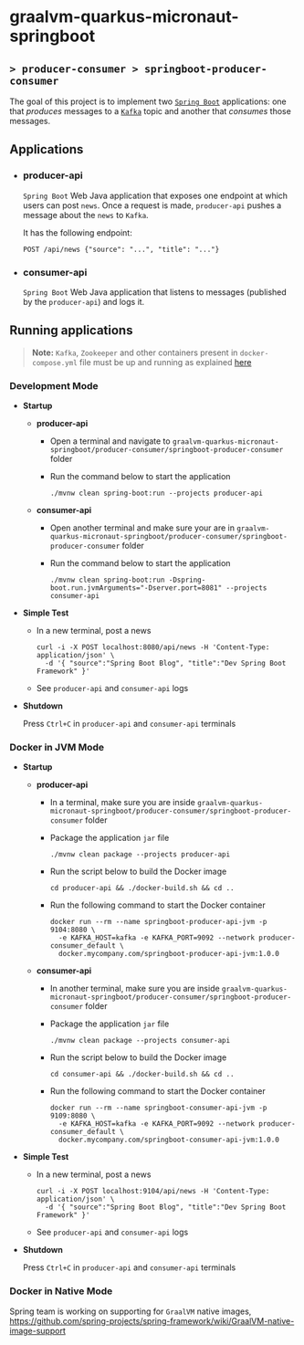 # graalvm-quarkus-micronaut-springboot
## `> producer-consumer > springboot-producer-consumer`

The goal of this project is to implement two [`Spring Boot`](https://docs.spring.io/spring-boot/docs/current/reference/htmlsingle/) applications: one that _produces_ messages to a [`Kafka`](https://kafka.apache.org/) topic and another that _consumes_ those messages.

## Applications

- ### producer-api

  `Spring Boot` Web Java application that exposes one endpoint at which users can post `news`. Once a request is made, `producer-api` pushes a message about the `news` to `Kafka`.

  It has the following endpoint:
  ```
  POST /api/news {"source": "...", "title": "..."}
  ```

- ### consumer-api

  `Spring Boot` Web Java application that listens to messages (published by the `producer-api`) and logs it.

## Running applications

> **Note:** `Kafka`, `Zookeeper` and other containers present in `docker-compose.yml` file must be up and running as explained [here](https://github.com/ivangfr/graalvm-quarkus-micronaut-springboot/tree/master/producer-consumer#start-environment)

### Development Mode

- **Startup**

  - **producer-api**

    - Open a terminal and navigate to `graalvm-quarkus-micronaut-springboot/producer-consumer/springboot-producer-consumer` folder

    - Run the command below to start the application
      ```
      ./mvnw clean spring-boot:run --projects producer-api
      ```

  - **consumer-api**

    - Open another terminal and make sure your are in `graalvm-quarkus-micronaut-springboot/producer-consumer/springboot-producer-consumer` folder

    - Run the command below to start the application
      ```
      ./mvnw clean spring-boot:run -Dspring-boot.run.jvmArguments="-Dserver.port=8081" --projects consumer-api
      ```

- **Simple Test**

  - In a new terminal, post a news
    ```
    curl -i -X POST localhost:8080/api/news -H 'Content-Type: application/json' \
      -d '{ "source":"Spring Boot Blog", "title":"Dev Spring Boot Framework" }'
    ```

  - See `producer-api` and `consumer-api` logs

- **Shutdown**

  Press `Ctrl+C` in `producer-api` and `consumer-api` terminals

### Docker in JVM Mode

- **Startup**

  - **producer-api**

    - In a terminal, make sure you are inside `graalvm-quarkus-micronaut-springboot/producer-consumer/springboot-producer-consumer` folder

    - Package the application `jar` file
      ```
      ./mvnw clean package --projects producer-api
      ```

    - Run the script below to build the Docker image
      ```
      cd producer-api && ./docker-build.sh && cd ..
      ```

    - Run the following command to start the Docker container
      ```
      docker run --rm --name springboot-producer-api-jvm -p 9104:8080 \
        -e KAFKA_HOST=kafka -e KAFKA_PORT=9092 --network producer-consumer_default \
        docker.mycompany.com/springboot-producer-api-jvm:1.0.0
      ```

  - **consumer-api**

    - In another terminal, make sure you are inside `graalvm-quarkus-micronaut-springboot/producer-consumer/springboot-producer-consumer` folder

    - Package the application `jar` file
      ```
      ./mvnw clean package --projects consumer-api
      ```

    - Run the script below to build the Docker image
      ```
      cd consumer-api && ./docker-build.sh && cd ..
      ```

    - Run the following command to start the Docker container
      ```
      docker run --rm --name springboot-consumer-api-jvm -p 9109:8080 \
        -e KAFKA_HOST=kafka -e KAFKA_PORT=9092 --network producer-consumer_default \
        docker.mycompany.com/springboot-consumer-api-jvm:1.0.0
      ```

- **Simple Test**

  - In a new terminal, post a news
    ```
    curl -i -X POST localhost:9104/api/news -H 'Content-Type: application/json' \
      -d '{ "source":"Spring Boot Blog", "title":"Dev Spring Boot Framework" }'
    ```

  - See `producer-api` and `consumer-api` logs

- **Shutdown**

  Press `Ctrl+C` in `producer-api` and `consumer-api` terminals

### Docker in Native Mode

Spring team is working on supporting for `GraalVM` native images, https://github.com/spring-projects/spring-framework/wiki/GraalVM-native-image-support
